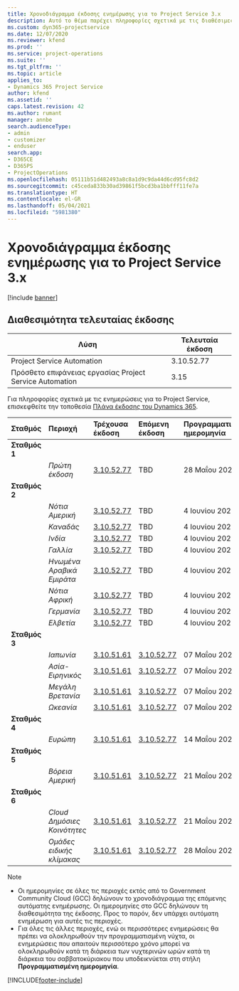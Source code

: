 ```yaml
---
title: Χρονοδιάγραμμα έκδοσης ενημέρωσης για το Project Service 3.x
description: Αυτό το θέμα παρέχει πληροφορίες σχετικά με τις διαθέσιμες και τις επερχόμενες κυκλοφορίες του Dynamics 365 Project Service Automation.
ms.custom: dyn365-projectservice
ms.date: 12/07/2020
ms.reviewer: kfend
ms.prod: ''
ms.service: project-operations
ms.suite: ''
ms.tgt_pltfrm: ''
ms.topic: article
applies_to:
- Dynamics 365 Project Service
author: kfend
ms.assetid: ''
caps.latest.revision: 42
ms.author: rumant
manager: annbe
search.audienceType:
- admin
- customizer
- enduser
search.app:
- D365CE
- D365PS
- ProjectOperations
ms.openlocfilehash: 05111b51d482493a8c8a1d9c9da44d6cd95fc8d2
ms.sourcegitcommit: c45ceda833b30ad39861f5bcd3ba1bbfff11fe7a
ms.translationtype: HT
ms.contentlocale: el-GR
ms.lasthandoff: 05/04/2021
ms.locfileid: "5981380"
---
```

# <a name="update-release-schedule-for-project-service-3x"></a>Χρονοδιάγραμμα έκδοσης ενημέρωσης για το Project Service 3.x

[!include [banner](../includes/psa-now-project-operations.md)]

## <a name="latest-version-availability"></a>Διαθεσιμότητα τελευταίας έκδοσης

| Λύση  | Τελευταία έκδοση |
|-------|----|
| Project Service Automation    | 3.10.52.77 |
| Πρόσθετο επιφάνειας εργασίας Project Service Automation                | 3.15          |

Για πληροφορίες σχετικά με τις ενημερώσεις για το Project Service, επισκεφθείτε την τοποθεσία [Πλάνα έκδοσης του Dynamics 365](/dynamics365/release-plans/). 

| Σταθμός  | Περιοχή | Τρέχουσα έκδοση | Επόμενη έκδοση |  Προγραμματισμένη ημερομηνία
| :---   | :---   | :---   | :---   |:---   |         
|<strong>Σταθμός 1</strong> | |  |  | |
| | <i>Πρώτη έκδοση</i> | [3.10.52.77](whats-new-ur-31.md) | TBD | 28 Μαΐου 2021
|<strong>Σταθμός 2</strong> | |  |  | |
| | <i>Νότια Αμερική</i> | [3.10.52.77](whats-new-ur-31.md) | TBD | 4 Ιουνίου 2021
| | <i>Καναδάς</i> | [3.10.52.77](whats-new-ur-31.md) | TBD | 4 Ιουνίου 2021
| | <i>Ινδία</i> | [3.10.52.77](whats-new-ur-31.md) | TBD | 4 Ιουνίου 2021
| | <i>Γαλλία</i> | [3.10.52.77](whats-new-ur-31.md) | TBD | 4 Ιουνίου 2021
| | <i>Ηνωμένα Αραβικά Εμιράτα</i> | [3.10.52.77](whats-new-ur-31.md) | TBD | 4 Ιουνίου 2021
| | <i>Νότια Αφρική</i> | [3.10.52.77](whats-new-ur-31.md) | TBD | 4 Ιουνίου 2021
| | <i>Γερμανία</i> | [3.10.52.77](whats-new-ur-31.md) | TBD | 4 Ιουνίου 2021
| | <i>Ελβετία</i> | [3.10.52.77](whats-new-ur-31.md) | TBD | 4 Ιουνίου 2021
|<strong>Σταθμός 3</strong> | |  |  | |
| | <i>Ιαπωνία</i> | [3.10.51.61](whats-new-ur-30.md) | [3.10.52.77](whats-new-ur-31.md) | 07 Μαΐου 2021
| | <i>Ασία-Ειρηνικός</i> | [3.10.51.61](whats-new-ur-30.md) | [3.10.52.77](whats-new-ur-31.md) | 07 Μαΐου 2021
| | <i>Μεγάλη Βρετανία</i> | [3.10.51.61](whats-new-ur-30.md) | [3.10.52.77](whats-new-ur-31.md) | 07 Μαΐου 2021
| | <i>Ωκεανία</i> | [3.10.51.61](whats-new-ur-30.md) | [3.10.52.77](whats-new-ur-31.md) | 07 Μαΐου 2021
|<strong>Σταθμός 4</strong> | |  |  | |
| | <i>Ευρώπη</i> | [3.10.51.61](whats-new-ur-30.md) | [3.10.52.77](whats-new-ur-31.md) | 14 Μαΐου 2021
|<strong>Σταθμός 5</strong> | |  |  | |
| | <i>Βόρεια Αμερική</i> | [3.10.51.61](whats-new-ur-30.md) | [3.10.52.77](whats-new-ur-31.md) | 21 Μαΐου 2021
|<strong>Σταθμός 6</strong> | |  |  | |
| | <i>Cloud Δημόσιες Κοινότητες</i> | [3.10.51.61](whats-new-ur-30.md) | [3.10.52.77](whats-new-ur-31.md) | 21 Μαΐου 2021
| | <i>Ομάδες ειδικής κλίμακας</i> | [3.10.51.61](whats-new-ur-30.md) | [3.10.52.77](whats-new-ur-31.md) | 28 Μαΐου 2021

>[!Note]
> - Οι ημερομηνίες σε όλες τις περιοχές εκτός από το Government Community Cloud (GCC) δηλώνουν το χρονοδιάγραμμα της επόμενης αυτόματης ενημέρωσης. Οι ημερομηνίες στο GCC δηλώνουν τη διαθεσιμότητα της έκδοσης. Προς το παρόν, δεν υπάρχει αυτόματη ενημέρωση για αυτές τις περιοχές.
> - Για όλες τις άλλες περιοχές, ενώ οι περισσότερες ενημερώσεις θα πρέπει να ολοκληρωθούν την προγραμματισμένη νύχτα, οι ενημερώσεις που απαιτούν περισσότερο χρόνο μπορεί να ολοκληρωθούν κατά τη διάρκεια των νυχτερινών ωρών κατά τη διάρκεια του σαββατοκύριακου που υποδεικνύεται στη στήλη **Προγραμματισμένη ημερομηνία**.


[!INCLUDE[footer-include](../includes/footer-banner.md)]
